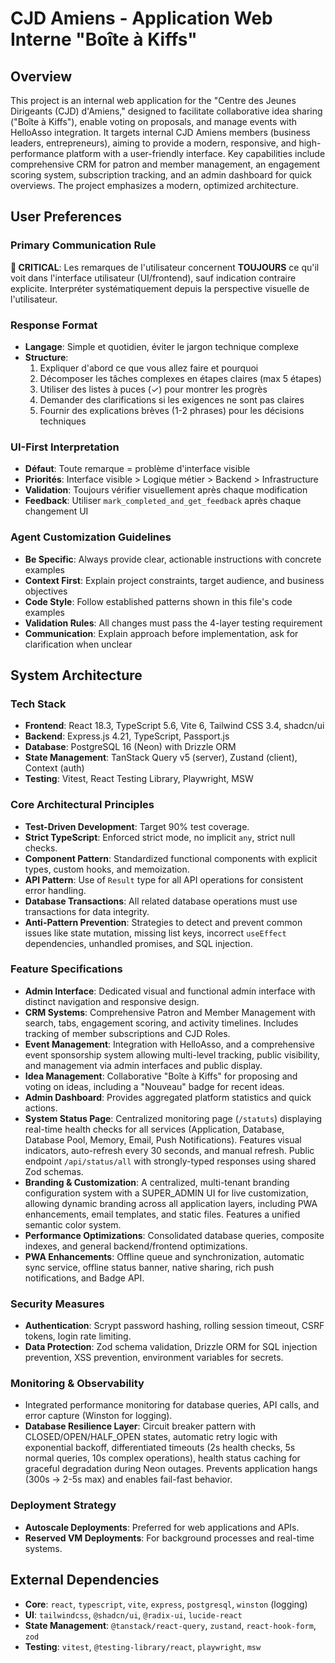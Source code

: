 # CJD Amiens - Application Web Interne "Boîte à Kiffs"

## Overview
This project is an internal web application for the "Centre des Jeunes Dirigeants (CJD) d'Amiens," designed to facilitate collaborative idea sharing ("Boîte à Kiffs"), enable voting on proposals, and manage events with HelloAsso integration. It targets internal CJD Amiens members (business leaders, entrepreneurs), aiming to provide a modern, responsive, and high-performance platform with a user-friendly interface. Key capabilities include comprehensive CRM for patron and member management, an engagement scoring system, subscription tracking, and an admin dashboard for quick overviews. The project emphasizes a modern, optimized architecture.

## User Preferences
### Primary Communication Rule
**🎯 CRITICAL**: Les remarques de l'utilisateur concernent **TOUJOURS** ce qu'il voit dans l'interface utilisateur (UI/frontend), sauf indication contraire explicite. Interpréter systématiquement depuis la perspective visuelle de l'utilisateur.

### Response Format
- **Langage**: Simple et quotidien, éviter le jargon technique complexe
- **Structure**:
  1. Expliquer d'abord ce que vous allez faire et pourquoi
  2. Décomposer les tâches complexes en étapes claires (max 5 étapes)
  3. Utiliser des listes à puces (✓) pour montrer les progrès
  4. Demander des clarifications si les exigences ne sont pas claires
  5. Fournir des explications brèves (1-2 phrases) pour les décisions techniques

### UI-First Interpretation
- **Défaut**: Toute remarque = problème d'interface visible
- **Priorités**: Interface visible > Logique métier > Backend > Infrastructure
- **Validation**: Toujours vérifier visuellement après chaque modification
- **Feedback**: Utiliser `mark_completed_and_get_feedback` après chaque changement UI

### Agent Customization Guidelines
- **Be Specific**: Always provide clear, actionable instructions with concrete examples
- **Context First**: Explain project constraints, target audience, and business objectives
- **Code Style**: Follow established patterns shown in this file's code examples
- **Validation Rules**: All changes must pass the 4-layer testing requirement
- **Communication**: Explain approach before implementation, ask for clarification when unclear

## System Architecture
### Tech Stack
- **Frontend**: React 18.3, TypeScript 5.6, Vite 6, Tailwind CSS 3.4, shadcn/ui
- **Backend**: Express.js 4.21, TypeScript, Passport.js
- **Database**: PostgreSQL 16 (Neon) with Drizzle ORM
- **State Management**: TanStack Query v5 (server), Zustand (client), Context (auth)
- **Testing**: Vitest, React Testing Library, Playwright, MSW

### Core Architectural Principles
- **Test-Driven Development**: Target 90% test coverage.
- **Strict TypeScript**: Enforced strict mode, no implicit `any`, strict null checks.
- **Component Pattern**: Standardized functional components with explicit types, custom hooks, and memoization.
- **API Pattern**: Use of `Result` type for all API operations for consistent error handling.
- **Database Transactions**: All related database operations must use transactions for data integrity.
- **Anti-Pattern Prevention**: Strategies to detect and prevent common issues like state mutation, missing list keys, incorrect `useEffect` dependencies, unhandled promises, and SQL injection.

### Feature Specifications
- **Admin Interface**: Dedicated visual and functional admin interface with distinct navigation and responsive design.
- **CRM Systems**: Comprehensive Patron and Member Management with search, tabs, engagement scoring, and activity timelines. Includes tracking of member subscriptions and CJD Roles.
- **Event Management**: Integration with HelloAsso, and a comprehensive event sponsorship system allowing multi-level tracking, public visibility, and management via admin interfaces and public display.
- **Idea Management**: Collaborative "Boîte à Kiffs" for proposing and voting on ideas, including a "Nouveau" badge for recent ideas.
- **Admin Dashboard**: Provides aggregated platform statistics and quick actions.
- **System Status Page**: Centralized monitoring page (`/statuts`) displaying real-time health checks for all services (Application, Database, Database Pool, Memory, Email, Push Notifications). Features visual indicators, auto-refresh every 30 seconds, and manual refresh. Public endpoint `/api/status/all` with strongly-typed responses using shared Zod schemas.
- **Branding & Customization**: A centralized, multi-tenant branding configuration system with a SUPER_ADMIN UI for live customization, allowing dynamic branding across all application layers, including PWA enhancements, email templates, and static files. Features a unified semantic color system.
- **Performance Optimizations**: Consolidated database queries, composite indexes, and general backend/frontend optimizations.
- **PWA Enhancements**: Offline queue and synchronization, automatic sync service, offline status banner, native sharing, rich push notifications, and Badge API.

### Security Measures
- **Authentication**: Scrypt password hashing, rolling session timeout, CSRF tokens, login rate limiting.
- **Data Protection**: Zod schema validation, Drizzle ORM for SQL injection prevention, XSS prevention, environment variables for secrets.

### Monitoring & Observability
- Integrated performance monitoring for database queries, API calls, and error capture (Winston for logging).
- **Database Resilience Layer**: Circuit breaker pattern with CLOSED/OPEN/HALF_OPEN states, automatic retry logic with exponential backoff, differentiated timeouts (2s health checks, 5s normal queries, 10s complex operations), health status caching for graceful degradation during Neon outages. Prevents application hangs (300s → 2-5s max) and enables fail-fast behavior.

### Deployment Strategy
- **Autoscale Deployments**: Preferred for web applications and APIs.
- **Reserved VM Deployments**: For background processes and real-time systems.

## External Dependencies
- **Core**: `react`, `typescript`, `vite`, `express`, `postgresql`, `winston` (logging)
- **UI**: `tailwindcss`, `@shadcn/ui`, `@radix-ui`, `lucide-react`
- **State Management**: `@tanstack/react-query`, `zustand`, `react-hook-form`, `zod`
- **Testing**: `vitest`, `@testing-library/react`, `playwright`, `msw`